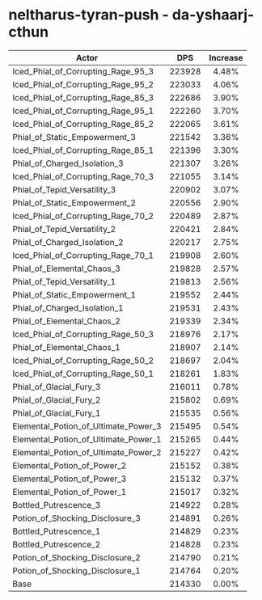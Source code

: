 # neltharus-tyran-push - da-yshaarj-cthun
| Actor | DPS | Increase |
|---|:---:|:---:|
|Iced_Phial_of_Corrupting_Rage_95_3|223928|4.48%|
|Iced_Phial_of_Corrupting_Rage_95_2|223033|4.06%|
|Iced_Phial_of_Corrupting_Rage_85_3|222686|3.90%|
|Iced_Phial_of_Corrupting_Rage_95_1|222260|3.70%|
|Iced_Phial_of_Corrupting_Rage_85_2|222065|3.61%|
|Phial_of_Static_Empowerment_3|221542|3.36%|
|Iced_Phial_of_Corrupting_Rage_85_1|221396|3.30%|
|Phial_of_Charged_Isolation_3|221307|3.26%|
|Iced_Phial_of_Corrupting_Rage_70_3|221055|3.14%|
|Phial_of_Tepid_Versatility_3|220902|3.07%|
|Phial_of_Static_Empowerment_2|220556|2.90%|
|Iced_Phial_of_Corrupting_Rage_70_2|220489|2.87%|
|Phial_of_Tepid_Versatility_2|220421|2.84%|
|Phial_of_Charged_Isolation_2|220217|2.75%|
|Iced_Phial_of_Corrupting_Rage_70_1|219908|2.60%|
|Phial_of_Elemental_Chaos_3|219828|2.57%|
|Phial_of_Tepid_Versatility_1|219813|2.56%|
|Phial_of_Static_Empowerment_1|219552|2.44%|
|Phial_of_Charged_Isolation_1|219531|2.43%|
|Phial_of_Elemental_Chaos_2|219339|2.34%|
|Iced_Phial_of_Corrupting_Rage_50_3|218976|2.17%|
|Phial_of_Elemental_Chaos_1|218907|2.14%|
|Iced_Phial_of_Corrupting_Rage_50_2|218697|2.04%|
|Iced_Phial_of_Corrupting_Rage_50_1|218261|1.83%|
|Phial_of_Glacial_Fury_3|216011|0.78%|
|Phial_of_Glacial_Fury_2|215802|0.69%|
|Phial_of_Glacial_Fury_1|215535|0.56%|
|Elemental_Potion_of_Ultimate_Power_3|215495|0.54%|
|Elemental_Potion_of_Ultimate_Power_1|215265|0.44%|
|Elemental_Potion_of_Ultimate_Power_2|215227|0.42%|
|Elemental_Potion_of_Power_2|215152|0.38%|
|Elemental_Potion_of_Power_3|215132|0.37%|
|Elemental_Potion_of_Power_1|215017|0.32%|
|Bottled_Putrescence_3|214922|0.28%|
|Potion_of_Shocking_Disclosure_3|214891|0.26%|
|Bottled_Putrescence_1|214829|0.23%|
|Bottled_Putrescence_2|214828|0.23%|
|Potion_of_Shocking_Disclosure_2|214790|0.21%|
|Potion_of_Shocking_Disclosure_1|214764|0.20%|
|Base|214330|0.00%|
